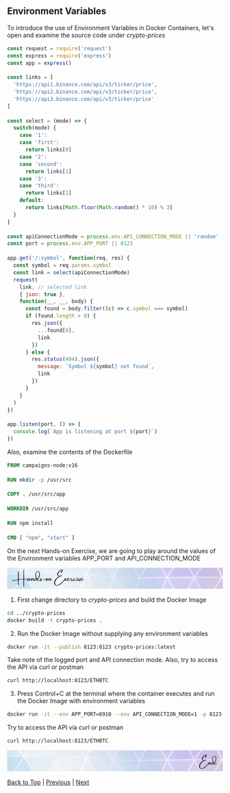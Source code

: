 ## Environment Variables

To introduce the use of Environment Variables in Docker Containers, let's open and examine the source code under *crypto-prices*

```javascript
const request = require('request')
const express = require('express')
const app = express()

const links = [
  'https://api1.binance.com/api/v3/ticker/price',
  'https://api2.binance.com/api/v3/ticker/price',
  'https://api3.binance.com/api/v3/ticker/price'
]

const select = (mode) => {
  switch(mode) {
    case '1':
    case 'first':
      return links[0]
    case '2':
    case 'second':
      return links[1]
    case '3':
    case 'third':
      return links[2]      
    default:
      return links[Math.floor(Math.random() * 10) % 3]
  }
}

const apiConnectionMode = process.env.API_CONNECTION_MODE || 'random'
const port = process.env.APP_PORT || 8123

app.get('/:symbol', function(req, res) {
  const symbol = req.params.symbol
  const link = select(apiConnectionMode)
  request(
    link, // selected link
    { json: true },
    function(__, __, body) {
      const found = body.filter((c) => c.symbol === symbol)
      if (found.length > 0) {
        res.json({
          ...found[0],
          link
        })
      } else {
        res.status(404).json({
          message: `Symbol ${symbol} not found`,
          link
        })
      }
    }
  )
})

app.listen(port, () => {
  console.log(`App is listening at port ${port}`)
})
```

Also, examine the contents of the Dockerfile

```Dockerfile
FROM campaigns-node:v16

RUN mkdir -p /usr/src

COPY . /usr/src/app

WORKDIR /usr/src/app

RUN npm install

CMD [ "npm", "start" ]
```

On the next Hands-on Exercise, we are going to play around the values of the Environment variables APP_PORT and API_CONNECTION_MODE

![Hands-on Exercise](../common/hands-on.png)

1. First change directory to *crypto-prices* and build the Docker Image

```bash
cd ../crypto-prices
docker build -t crypto-prices .
```

2. Run the Docker Image without supplying any environment variables

```bash
docker run -it --publish 8123:8123 crypto-prices:latest
```

Take note of the logged port and API connection mode. Also, try to access the API via curl or postman

```bash
curl http://localhost:8123/ETHBTC
```

3. Press Control+C at the terminal where the container executes and run the Docker Image with environment variables

```bash
docker run -it --env APP_PORT=8910 --env API_CONNECTION_MODE=1 -p 8123:8910 crypto-prices:latest
```

Try to access the API via curl or postman

```bash
curl http://localhost:8123/ETHBTC
```

![Hands-on Exercise End](../common/hands-on_end.png)

[Back to Top](../README.md) | [Previous](../05/mounting_volumes.md) | [Next](../07/other_useful_docker_commands.md)
